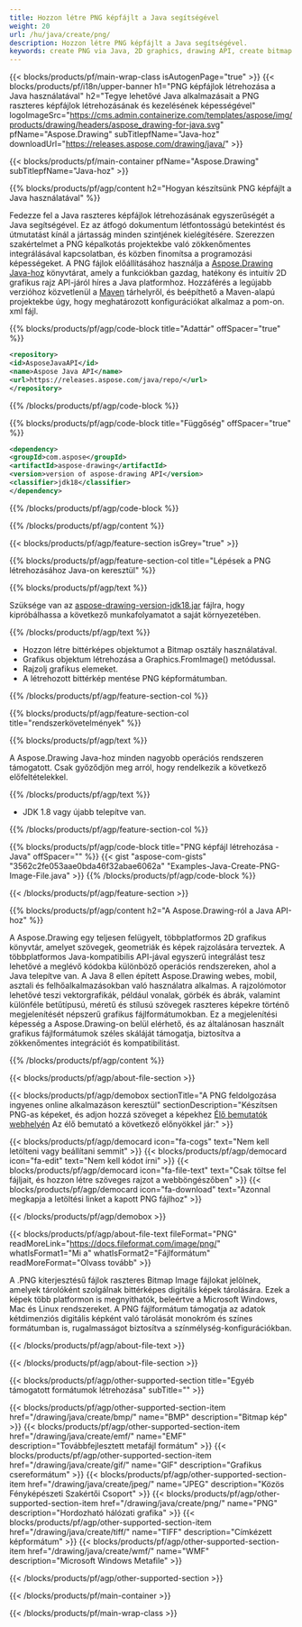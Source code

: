 ```yaml
---
title: Hozzon létre PNG képfájlt a Java segítségével
weight: 20
url: /hu/java/create/png/
description: Hozzon létre PNG képfájlt a Java segítségével.
keywords: create PNG via Java, 2D graphics, drawing API, create bitmap in Java, Drawing Java-hoz, save bitmap, save PNG image, cross-platform 2D graphic library, Bitmap class, vector graphics drawing, draw text, rendering raster images, PNG image file
---
```


{{< blocks/products/pf/main-wrap-class isAutogenPage="true" >}}
{{< blocks/products/pf/i18n/upper-banner h1="PNG képfájlok létrehozása a Java használatával" h2="Tegye lehetővé Java alkalmazásait a PNG raszteres képfájlok létrehozásának és kezelésének képességével" logoImageSrc="https://cms.admin.containerize.com/templates/aspose/img/products/drawing/headers/aspose_drawing-for-java.svg" pfName="Aspose.Drawing" subTitlepfName="Java-hoz" downloadUrl="https://releases.aspose.com/drawing/java/" >}}

{{< blocks/products/pf/main-container pfName="Aspose.Drawing" subTitlepfName="Java-hoz" >}}


{{% blocks/products/pf/agp/content h2="Hogyan készítsünk PNG képfájlt a Java használatával" %}}

Fedezze fel a Java raszteres képfájlok létrehozásának egyszerűségét a Java segítségével. Ez az átfogó dokumentum létfontosságú betekintést és útmutatást kínál a jártasság minden szintjének kielégítésére. Szerezzen szakértelmet a PNG képalkotás projektekbe való zökkenőmentes integrálásával kapcsolatban, és közben finomítsa a programozási képességeket. A PNG fájlok előállításához használja a [Aspose.Drawing Java-hoz](https://products.aspose.com/drawing/java) könyvtárat, amely a funkciókban gazdag, hatékony és intuitív 2D grafikus rajz API-járól híres a Java platformhoz. Hozzáférés a legújabb verzióhoz közvetlenül a [Maven](https://releases.aspose.com/java/repo/com/aspose/aspose-drawing/) tárhelyről, és beépíthető a Maven-alapú projektekbe úgy, hogy meghatározott konfigurációkat alkalmaz a pom-on. xml fájl.

{{% blocks/products/pf/agp/code-block title="Adattár" offSpacer="true" %}}

```xml
<repository>
<id>AsposeJavaAPI</id>
<name>Aspose Java API</name>
<url>https://releases.aspose.com/java/repo/</url>
</repository>
```

{{% /blocks/products/pf/agp/code-block %}}

{{% blocks/products/pf/agp/code-block title="Függőség" offSpacer="true" %}}

```xml
<dependency>
<groupId>com.aspose</groupId>
<artifactId>aspose-drawing</artifactId>
<version>version of aspose-drawing API</version>
<classifier>jdk18</classifier>
</dependency>
```

{{% /blocks/products/pf/agp/code-block %}}

{{% /blocks/products/pf/agp/content %}}


{{< blocks/products/pf/agp/feature-section isGrey="true" >}}

{{% blocks/products/pf/agp/feature-section-col title="Lépések a PNG létrehozásához Java-on keresztül" %}}

{{% blocks/products/pf/agp/text %}}

Szüksége van az [aspose-drawing-version-jdk18.jar](https://releases.aspose.com/drawing/java/) fájlra, hogy kipróbálhassa a következő munkafolyamatot a saját környezetében.

{{% /blocks/products/pf/agp/text %}}

+ Hozzon létre bittérképes objektumot a Bitmap osztály használatával.
+ Grafikus objektum létrehozása a Graphics.FromImage() metódussal.
+ Rajzolj grafikus elemeket.
+ A létrehozott bittérkép mentése PNG képformátumban.

{{% /blocks/products/pf/agp/feature-section-col %}}

{{% blocks/products/pf/agp/feature-section-col title="rendszerkövetelmények" %}}

{{% blocks/products/pf/agp/text %}}

A Aspose.Drawing Java-hoz minden nagyobb operációs rendszeren támogatott. Csak győződjön meg arról, hogy rendelkezik a következő előfeltételekkel.

{{% /blocks/products/pf/agp/text %}}

- JDK 1.8 vagy újabb telepítve van.

{{% /blocks/products/pf/agp/feature-section-col %}}

{{% blocks/products/pf/agp/code-block title="PNG képfájl létrehozása - Java" offSpacer="" %}}
{{< gist "aspose-com-gists" "3562c2fe053aae0bda46f32abae6062a" "Examples-Java-Create-PNG-Image-File.java" >}}
{{% /blocks/products/pf/agp/code-block %}}

{{< /blocks/products/pf/agp/feature-section >}}


<!-- aboutfile Starts -->

{{% blocks/products/pf/agp/content h2="A Aspose.Drawing-ról a Java API-hoz" %}}

A Aspose.Drawing egy teljesen felügyelt, többplatformos 2D grafikus könyvtár, amelyet szövegek, geometriák és képek rajzolására terveztek. A többplatformos Java-kompatibilis API-jával egyszerű integrálást tesz lehetővé a meglévő kódokba különböző operációs rendszereken, ahol a Java telepítve van. A Java 8 ellen épített Aspose.Drawing webes, mobil, asztali és felhőalkalmazásokban való használatra alkalmas. A rajzolómotor lehetővé teszi vektorgrafikák, például vonalak, görbék és ábrák, valamint különféle betűtípusú, méretű és stílusú szövegek raszteres képekre történő megjelenítését népszerű grafikus fájlformátumokban. Ez a megjelenítési képesség a Aspose.Drawing-on belül elérhető, és az általánosan használt grafikus fájlformátumok széles skáláját támogatja, biztosítva a zökkenőmentes integrációt és kompatibilitást.

{{% /blocks/products/pf/agp/content %}}


{{< blocks/products/pf/agp/about-file-section >}}

{{< blocks/products/pf/agp/demobox sectionTitle="A PNG feldolgozása ingyenes online alkalmazáson keresztül" sectionDescription="Készítsen PNG-as képeket, és adjon hozzá szöveget a képekhez [Élő bemutatók webhelyén](https://products.aspose.app/drawing) Az élő bemutató a következő előnyökkel jár:" >}}

{{< blocks/products/pf/agp/democard icon="fa-cogs" text="Nem kell letölteni vagy beállítani semmit" >}}
{{< blocks/products/pf/agp/democard icon="fa-edit" text="Nem kell kódot írni" >}}
{{< blocks/products/pf/agp/democard icon="fa-file-text" text="Csak töltse fel fájljait, és hozzon létre szöveges rajzot a webböngészőben" >}}
{{< blocks/products/pf/agp/democard icon="fa-download" text="Azonnal megkapja a letöltési linket a kapott PNG fájlhoz" >}}

{{< /blocks/products/pf/agp/demobox >}}

{{< blocks/products/pf/agp/about-file-text fileFormat="PNG" readMoreLink="https://docs.fileformat.com/image/png/" whatIsFormat1="Mi a" whatIsFormat2="Fájlformátum" readMoreFormat="Olvass tovább" >}}

A .PNG kiterjesztésű fájlok raszteres Bitmap Image fájlokat jelölnek, amelyek tárolóként szolgálnak bittérképes digitális képek tárolására. Ezek a képek több platformon is megnyithatók, beleértve a Microsoft Windows, Mac és Linux rendszereket. A PNG fájlformátum támogatja az adatok kétdimenziós digitális képként való tárolását monokróm és színes formátumban is, rugalmasságot biztosítva a színmélység-konfigurációkban.

{{< /blocks/products/pf/agp/about-file-text >}}

{{< /blocks/products/pf/agp/about-file-section >}}

<!-- aboutfile Ends -->


{{< blocks/products/pf/agp/other-supported-section title="Egyéb támogatott formátumok létrehozása" subTitle="" >}}

{{< blocks/products/pf/agp/other-supported-section-item href="/drawing/java/create/bmp/" name="BMP" description="Bitmap kép" >}}
{{< blocks/products/pf/agp/other-supported-section-item href="/drawing/java/create/emf/" name="EMF" description="Továbbfejlesztett metafájl formátum" >}}
{{< blocks/products/pf/agp/other-supported-section-item href="/drawing/java/create/gif/" name="GIF" description="Grafikus csereformátum" >}}
{{< blocks/products/pf/agp/other-supported-section-item href="/drawing/java/create/jpeg/" name="JPEG" description="Közös Fényképészeti Szakértői Csoport" >}}
{{< blocks/products/pf/agp/other-supported-section-item href="/drawing/java/create/png/" name="PNG" description="Hordozható hálózati grafika" >}}
{{< blocks/products/pf/agp/other-supported-section-item href="/drawing/java/create/tiff/" name="TIFF" description="Címkézett képformátum" >}}
{{< blocks/products/pf/agp/other-supported-section-item href="/drawing/java/create/wmf/" name="WMF" description="Microsoft Windows Metafile" >}}


{{< /blocks/products/pf/agp/other-supported-section >}}

{{< /blocks/products/pf/main-container >}}

{{< /blocks/products/pf/main-wrap-class >}}
